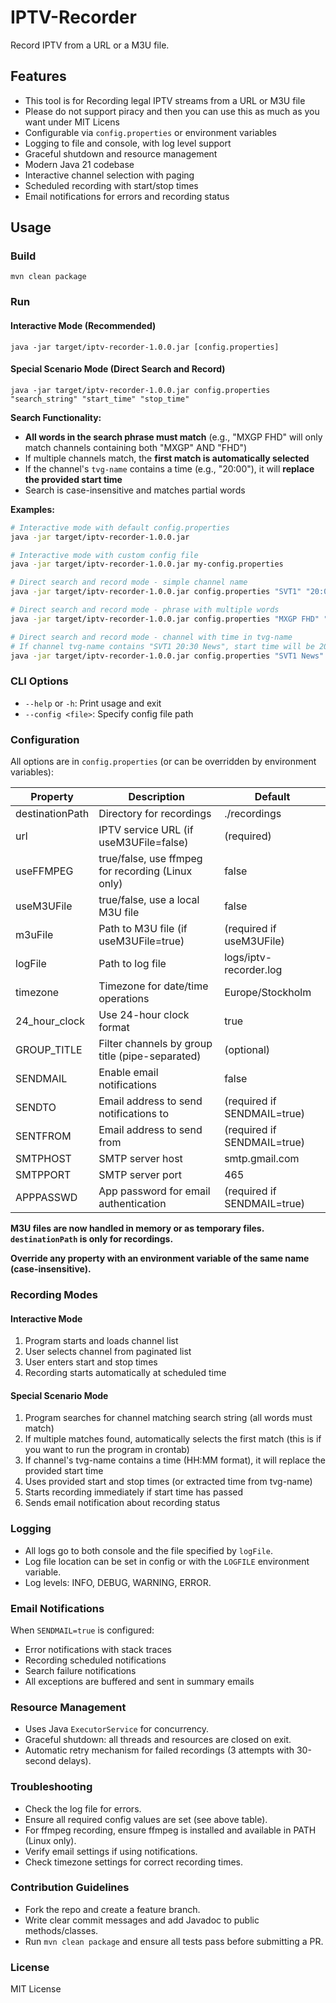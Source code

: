 # IPTV-Recorder

Record IPTV from a URL or a M3U file.

## Features
- This tool is for Recording legal IPTV streams from a URL or M3U file
- Please do not support piracy and then you can use this as much as you want under MIT Licens
- Configurable via `config.properties` or environment variables
- Logging to file and console, with log level support
- Graceful shutdown and resource management
- Modern Java 21 codebase
- Interactive channel selection with paging
- Scheduled recording with start/stop times
- Email notifications for errors and recording status

## Usage

### Build
```
mvn clean package
```

### Run

#### Interactive Mode (Recommended)
```
java -jar target/iptv-recorder-1.0.0.jar [config.properties]
```

#### Special Scenario Mode (Direct Search and Record)
```
java -jar target/iptv-recorder-1.0.0.jar config.properties "search_string" "start_time" "stop_time"
```

**Search Functionality:**
- **All words in the search phrase must match** (e.g., "MXGP FHD" will only match channels containing both "MXGP" AND "FHD")
- If multiple channels match, the **first match is automatically selected**
- If the channel's `tvg-name` contains a time (e.g., "20:00"), it will **replace the provided start time**
- Search is case-insensitive and matches partial words

**Examples:**
```bash
# Interactive mode with default config.properties
java -jar target/iptv-recorder-1.0.0.jar

# Interactive mode with custom config file
java -jar target/iptv-recorder-1.0.0.jar my-config.properties

# Direct search and record mode - simple channel name
java -jar target/iptv-recorder-1.0.0.jar config.properties "SVT1" "20:00" "21:00"

# Direct search and record mode - phrase with multiple words
java -jar target/iptv-recorder-1.0.0.jar config.properties "MXGP FHD" "19:00" "21:00"

# Direct search and record mode - channel with time in tvg-name
# If channel tvg-name contains "SVT1 20:30 News", start time will be 20:30 even if 19:00 is the start parameter
java -jar target/iptv-recorder-1.0.0.jar config.properties "SVT1 News" "19:00" "21:00"
```

### CLI Options
- `--help` or `-h`: Print usage and exit
- `--config <file>`: Specify config file path

### Configuration
All options are in `config.properties` (or can be overridden by environment variables):

| Property         | Description                                      | Default                     |
|------------------|--------------------------------------------------|-----------------------------|
| destinationPath  | Directory for recordings                         | ./recordings                |
| url              | IPTV service URL (if useM3UFile=false)           | (required)                  |
| useFFMPEG        | true/false, use ffmpeg for recording (Linux only)| false                       |
| useM3UFile       | true/false, use a local M3U file                 | false                       |
| m3uFile          | Path to M3U file (if useM3UFile=true)            | (required if useM3UFile)    |
| logFile          | Path to log file                                 | logs/iptv-recorder.log      |
| timezone         | Timezone for date/time operations                | Europe/Stockholm            |
| 24_hour_clock    | Use 24-hour clock format                         | true                        |
| GROUP_TITLE      | Filter channels by group title (pipe-separated)  | (optional)                  |
| SENDMAIL         | Enable email notifications                        | false                       |
| SENDTO           | Email address to send notifications to           | (required if SENDMAIL=true) |
| SENTFROM         | Email address to send from                       | (required if SENDMAIL=true) |
| SMTPHOST         | SMTP server host                                 | smtp.gmail.com              |
| SMTPPORT         | SMTP server port                                 | 465                         |
| APPPASSWD        | App password for email authentication            | (required if SENDMAIL=true) |

**M3U files are now handled in memory or as temporary files. `destinationPath` is only for recordings.**

**Override any property with an environment variable of the same name (case-insensitive).**

### Recording Modes

#### Interactive Mode
1. Program starts and loads channel list
2. User selects channel from paginated list
3. User enters start and stop times
4. Recording starts automatically at scheduled time

#### Special Scenario Mode
1. Program searches for channel matching search string (all words must match)
2. If multiple matches found, automatically selects the first match (this is if you want to run the program in crontab)
3. If channel's tvg-name contains a time (HH:MM format), it will replace the provided start time
4. Uses provided start and stop times (or extracted time from tvg-name)
5. Starts recording immediately if start time has passed
6. Sends email notification about recording status

### Logging
- All logs go to both console and the file specified by `logFile`.
- Log file location can be set in config or with the `LOGFILE` environment variable.
- Log levels: INFO, DEBUG, WARNING, ERROR.

### Email Notifications
When `SENDMAIL=true` is configured:
- Error notifications with stack traces
- Recording scheduled notifications
- Search failure notifications
- All exceptions are buffered and sent in summary emails

### Resource Management
- Uses Java `ExecutorService` for concurrency.
- Graceful shutdown: all threads and resources are closed on exit.
- Automatic retry mechanism for failed recordings (3 attempts with 30-second delays).

### Troubleshooting
- Check the log file for errors.
- Ensure all required config values are set (see above table).
- For ffmpeg recording, ensure ffmpeg is installed and available in PATH (Linux only).
- Verify email settings if using notifications.
- Check timezone settings for correct recording times.

### Contribution Guidelines
- Fork the repo and create a feature branch.
- Write clear commit messages and add Javadoc to public methods/classes.
- Run `mvn clean package` and ensure all tests pass before submitting a PR.

### License
MIT License
